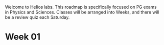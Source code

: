 Welcome to Helios labs. This roadmap is specifically focused on PG exams in Physics and Sciences. Classes will be arranged into Weeks, and there will be a review quiz each Saturday.
# Week 01

